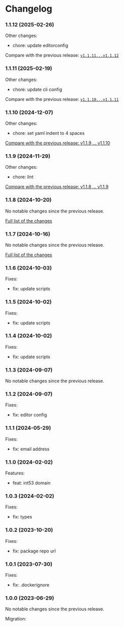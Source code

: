 # Changelog

### 1.1.12 (2025-02-26)

Other changes:

- chore: update editorconfig

Compare with the previous release: [`v1.1.11...v1.1.12`](https://github.com/softvisio/postgresql-softvisio-types/compare/v1.1.11...v1.1.12)

### 1.1.11 (2025-02-19)

Other changes:

- chore: update cli config

Compare with the previous release: [`v1.1.10...v1.1.11`](https://github.com/softvisio/postgresql-softvisio-types/compare/v1.1.10...v1.1.11)

### 1.1.10 (2024-12-07)

Other changes:

- chore: set yaml indent to 4 spaces

[Compare with the previous release: v1.1.9 ... v1.1.10](https://github.com/softvisio/postgresql-softvisio-types/compare/v1.1.9...v1.1.10)

### 1.1.9 (2024-11-29)

Other changes:

- chore: lint

[Compare with the previous release: v1.1.8 ... v1.1.9](https://github.com/softvisio/postgresql-softvisio-types/compare/v1.1.8...v1.1.9)

### 1.1.8 (2024-10-20)

No notable changes since the previous release.

[Full list of the changes](https://github.com/softvisio/postgresql-softvisio-types/compare/v1.1.7...v1.1.8)

### 1.1.7 (2024-10-16)

No notable changes since the previous release.

[Full list of the changes](https://github.com/softvisio/postgresql-softvisio-types/compare/v1.1.6...v1.1.7)

### 1.1.6 (2024-10-03)

Fixes:

- fix: update scripts

### 1.1.5 (2024-10-02)

Fixes:

- fix: update scripts

### 1.1.4 (2024-10-02)

Fixes:

- fix: update scripts

### 1.1.3 (2024-09-07)

No notable changes since the previous release.

### 1.1.2 (2024-09-07)

Fixes:

- fix: editor config

### 1.1.1 (2024-05-29)

Fixes:

- fix: email address

### 1.1.0 (2024-02-02)

Features:

- feat: int53 domain

### 1.0.3 (2024-02-02)

Fixes:

- fix: types

### 1.0.2 (2023-10-20)

Fixes:

- fix: package repo url

### 1.0.1 (2023-07-30)

Fixes:

- fix: .dockerignore

### 1.0.0 (2023-06-29)

No notable changes since the previous release.

Migration:
